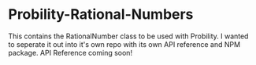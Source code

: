 # Probility-Rational-Numbers
This contains the RationalNumber class to be used with Probility. I wanted to seperate it out into it's own repo with its own API reference and NPM package. API Reference coming soon!
